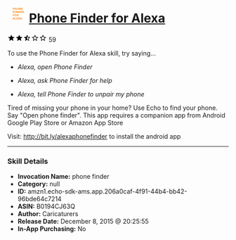 # &nbsp;<img src="skill_icon" alt="Phone Finder for Alexa icon" width="36"> [Phone Finder for Alexa](http://alexa.amazon.com/#skills/amzn1.echo-sdk-ams.app.206a0caf-4f91-44b4-bb42-96bde64c7214)
![2.7 stars](../../images/ic_star_black_18dp_1x.png)![2.7 stars](../../images/ic_star_black_18dp_1x.png)![2.7 stars](../../images/ic_star_half_black_18dp_1x.png)![2.7 stars](../../images/ic_star_border_black_18dp_1x.png)![2.7 stars](../../images/ic_star_border_black_18dp_1x.png) 59

To use the Phone Finder for Alexa skill, try saying...

* *Alexa, open Phone Finder*

* *Alexa, ask Phone Finder for help*

* *Alexa, tell Phone Finder to unpair my phone*

Tired of missing your phone in your home? Use Echo to find your phone. Say "Open phone finder". This app requires a companion app from Android Google Play Store or Amazon App Store

Visit: http://bit.ly/alexaphonefinder to install the android app

***

### Skill Details

* **Invocation Name:** phone finder
* **Category:** null
* **ID:** amzn1.echo-sdk-ams.app.206a0caf-4f91-44b4-bb42-96bde64c7214
* **ASIN:** B0194CJ63Q
* **Author:** Caricaturers
* **Release Date:** December 8, 2015 @ 20:25:55
* **In-App Purchasing:** No
